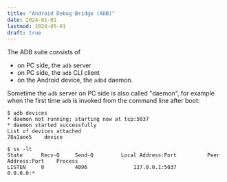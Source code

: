 ```yaml
---
title: "Android Debug Bridge (ADB)"
date: 2024-01-01
lastmod: 2024-05-01
draft: true
---
```



The ADB suite consists of 
- on PC side, the `adb` server
- on PC side, the `adb` CLI client
- on the Android device, the `adbd` daemon.

Sometime the `adb` server on PC side is also called "daemon", for example when the first time `adb` is invoked from the command line after boot:

```
$ adb devices
* daemon not running; starting now at tcp:5037
* daemon started successfully
List of devices attached
78a1aee5	device

$ ss -lt
State      Recv-Q     Send-Q         Local Address:Port          Peer Address:Port    Process    
LISTEN     0          4096               127.0.0.1:5037               0.0.0.0:*              
```